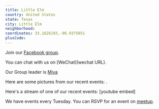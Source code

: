 ```yaml
---
title: Little Elm
country: United States
state: Texas
city: Little Elm
neighborhood: 
coordinates: 33.1626193,-96.9375051
plusCode:
---
```

Join our [Facebook group](https://www.facebook.com/groups/free.code.camp.little.elm).

You can chat with us on [WeChat](wechat URL).

Our Group leader is [Miya](freecodecamp.org/miya)

Here are some pictures from our recent events:
![]().

Here's a stream of one of our recent events:
[youtube embed]

We have events every Tuesday. You can RSVP for an event on [meetup](meetupurl).
